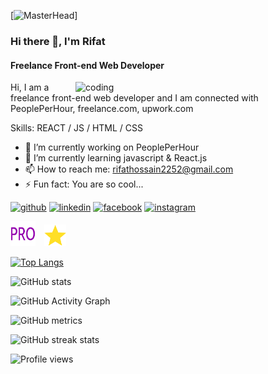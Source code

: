 [![MasterHead](https://dribbble.com/shots/2028841-Handshake-final-video)]
### Hi there 👋, I'm Rifat
#### Freelance Front-end Web Developer
<img align="right" width="400" alt="coding" src="https://dribbble.com/shots/4535264-Labor-Day-Special-Shot/attachments/10451384?mode=media">

Hi, I am a freelance front-end web developer and I am connected with PeoplePerHour, freelance.com, upwork.com

Skills: REACT / JS / HTML / CSS

- 🔭 I’m currently working on PeoplePerHour 
- 🌱 I’m currently learning javascript & React.js 
- 📫 How to reach me: rifathossain2252@gmail.com 
- ⚡ Fun fact: You are so cool... 


[<img src='https://cdn.jsdelivr.net/npm/simple-icons@3.0.1/icons/github.svg' alt='github' height='40'>](https://github.com/https://github.com/rifathossain290)  [<img src='https://cdn.jsdelivr.net/npm/simple-icons@3.0.1/icons/linkedin.svg' alt='linkedin' height='40'>](https://www.linkedin.com/in/https://www.linkedin.com/in/rifathossain290//)  [<img src='https://cdn.jsdelivr.net/npm/simple-icons@3.0.1/icons/facebook.svg' alt='facebook' height='40'>](https://www.facebook.com/https://www.facebook.com/profile.php?id=100051830897772)  [<img src='https://cdn.jsdelivr.net/npm/simple-icons@3.0.1/icons/instagram.svg' alt='instagram' height='40'>](https://www.instagram.com/https://www.instagram.com/irrfankhan290//)  

<a href='https://github.com/pricing'><img src='https://raw.githubusercontent.com/acervenky/animated-github-badges/master/assets/pro.gif' width='40' height='40'></a> <a href='https://stars.github.com/'><img src='https://raw.githubusercontent.com/acervenky/animated-github-badges/master/assets/starbadge.gif' width='35' height='35'></a> 

[![Top Langs](https://github-readme-stats.vercel.app/api/top-langs/?username=https://github.com/rifathossain290)](https://github.com/anuraghazra/github-readme-stats)

![GitHub stats](https://github-readme-stats.vercel.app/api?username=https://github.com/rifathossain290&show_icons=true)  

![GitHub Activity Graph](https://activity-graph.herokuapp.com/graph?username=https://github.com/rifathossain290)  

![GitHub metrics](https://metrics.lecoq.io/https://github.com/rifathossain290)  

![GitHub streak stats](https://github-readme-streak-stats.herokuapp.com/?user=https://github.com/rifathossain290)  

![Profile views](https://gpvc.arturio.dev/https://github.com/rifathossain290)  
